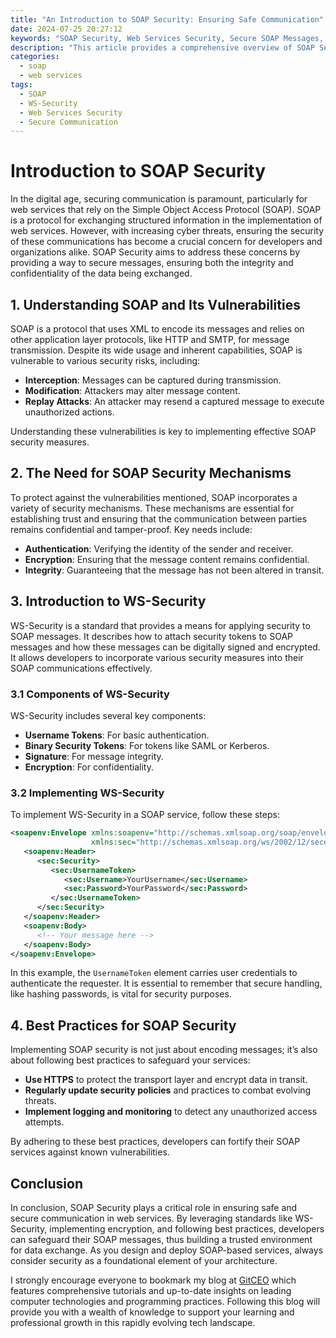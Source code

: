 ```yaml
---
title: "An Introduction to SOAP Security: Ensuring Safe Communication"
date: 2024-07-25 20:27:12
keywords: "SOAP Security, Web Services Security, Secure SOAP Messages, WS-Security, SOAP Protocol Security"
description: "This article provides a comprehensive overview of SOAP Security, an essential aspect of web services communication. It dives deep into the principles of securing SOAP messages, including the necessity for encryption, authentication, and integrity. The article further explains the WS-Security standard, its components, and how to implement secure exchanges using best practices. Readers will learn step-by-step methods to enhance the security of their SOAP-based web services, making it a must-read for developers and IT professionals concerned with secure communication. Emphasizing real-world examples and code snippets, this tutorial aids in achieving an understanding of SOAP security fundamentals, ensuring that users can implement secure services confidently."
categories:
  - soap
  - web services
tags:
  - SOAP
  - WS-Security
  - Web Services Security
  - Secure Communication
---
```


# Introduction to SOAP Security

In the digital age, securing communication is paramount, particularly for web services that rely on the Simple Object Access Protocol (SOAP). SOAP is a protocol for exchanging structured information in the implementation of web services. However, with increasing cyber threats, ensuring the security of these communications has become a crucial concern for developers and organizations alike. SOAP Security aims to address these concerns by providing a way to secure messages, ensuring both the integrity and confidentiality of the data being exchanged.

<!-- more -->

## 1. Understanding SOAP and Its Vulnerabilities

SOAP is a protocol that uses XML to encode its messages and relies on other application layer protocols, like HTTP and SMTP, for message transmission. Despite its wide usage and inherent capabilities, SOAP is vulnerable to various security risks, including:

- **Interception**: Messages can be captured during transmission.
- **Modification**: Attackers may alter message content.
- **Replay Attacks**: An attacker may resend a captured message to execute unauthorized actions.

Understanding these vulnerabilities is key to implementing effective SOAP security measures.

## 2. The Need for SOAP Security Mechanisms

To protect against the vulnerabilities mentioned, SOAP incorporates a variety of security mechanisms. These mechanisms are essential for establishing trust and ensuring that the communication between parties remains confidential and tamper-proof. Key needs include:

- **Authentication**: Verifying the identity of the sender and receiver.
- **Encryption**: Ensuring that the message content remains confidential.
- **Integrity**: Guaranteeing that the message has not been altered in transit.

## 3. Introduction to WS-Security

WS-Security is a standard that provides a means for applying security to SOAP messages. It describes how to attach security tokens to SOAP messages and how these messages can be digitally signed and encrypted. It allows developers to incorporate various security measures into their SOAP communications effectively.

### 3.1 Components of WS-Security

WS-Security includes several key components:

- **Username Tokens**: For basic authentication.
- **Binary Security Tokens**: For tokens like SAML or Kerberos.
- **Signature**: For message integrity.
- **Encryption**: For confidentiality.

### 3.2 Implementing WS-Security

To implement WS-Security in a SOAP service, follow these steps:

```xml
<soapenv:Envelope xmlns:soapenv="http://schemas.xmlsoap.org/soap/envelope/"
                  xmlns:sec="http://schemas.xmlsoap.org/ws/2002/12/secext">
   <soapenv:Header>
      <sec:Security>
         <sec:UsernameToken>
            <sec:Username>YourUsername</sec:Username>
            <sec:Password>YourPassword</sec:Password>
         </sec:UsernameToken>
      </sec:Security>
   </soapenv:Header>
   <soapenv:Body>
      <!-- Your message here -->
   </soapenv:Body>
</soapenv:Envelope>
```

In this example, the `UsernameToken` element carries user credentials to authenticate the requester. It is essential to remember that secure handling, like hashing passwords, is vital for security purposes.

## 4. Best Practices for SOAP Security

Implementing SOAP security is not just about encoding messages; it’s also about following best practices to safeguard your services:

- **Use HTTPS** to protect the transport layer and encrypt data in transit.
- **Regularly update security policies** and practices to combat evolving threats.
- **Implement logging and monitoring** to detect any unauthorized access attempts.

By adhering to these best practices, developers can fortify their SOAP services against known vulnerabilities.

## Conclusion

In conclusion, SOAP Security plays a critical role in ensuring safe and secure communication in web services. By leveraging standards like WS-Security, implementing encryption, and following best practices, developers can safeguard their SOAP messages, thus building a trusted environment for data exchange. As you design and deploy SOAP-based services, always consider security as a foundational element of your architecture.

I strongly encourage everyone to bookmark my blog at [GitCEO](https://gitceo.com) which features comprehensive tutorials and up-to-date insights on leading computer technologies and programming practices. Following this blog will provide you with a wealth of knowledge to support your learning and professional growth in this rapidly evolving tech landscape.